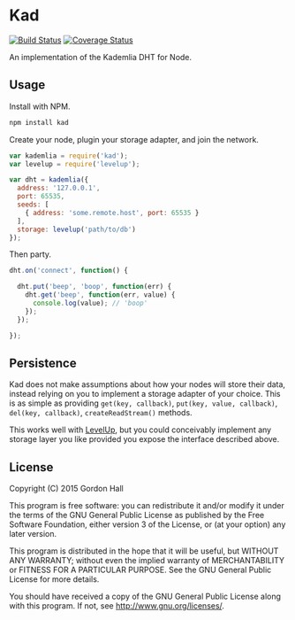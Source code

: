 Kad
===

[![Build Status](https://travis-ci.org/gordonwritescode/kad.svg?branch=master)](https://travis-ci.org/gordonwritescode/kad)
[![Coverage Status](https://coveralls.io/repos/gordonwritescode/kad/badge.svg)](https://coveralls.io/r/gordonwritescode/kad)

An implementation of the Kademlia DHT for Node.

## Usage

Install with NPM.

```bash
npm install kad
```

Create your node, plugin your storage adapter, and join the network.

```js
var kademlia = require('kad');
var levelup = require('levelup');

var dht = kademlia({
  address: '127.0.0.1',
  port: 65535,
  seeds: [
    { address: 'some.remote.host', port: 65535 }
  ],
  storage: levelup('path/to/db')
});
```

Then party.

```js
dht.on('connect', function() {

  dht.put('beep', 'boop', function(err) {
    dht.get('beep', function(err, value) {
      console.log(value); // 'boop'
    });
  });

});
```

## Persistence

Kad does not make assumptions about how your nodes will store their data,
instead relying on you to implement a storage adapter of your choice. This is
as simple as providing `get(key, callback)`, `put(key, value, callback)`,
`del(key, callback)`, `createReadStream()` methods.

This works well with [LevelUp](https://github.com/rvagg/node-levelup), but you
could conceivably implement any storage layer you like provided you expose the
interface described above.

## License

Copyright (C) 2015 Gordon Hall

This program is free software: you can redistribute it and/or modify
it under the terms of the GNU General Public License as published by
the Free Software Foundation, either version 3 of the License, or
(at your option) any later version.

This program is distributed in the hope that it will be useful,
but WITHOUT ANY WARRANTY; without even the implied warranty of
MERCHANTABILITY or FITNESS FOR A PARTICULAR PURPOSE.  See the
GNU General Public License for more details.

You should have received a copy of the GNU General Public License
along with this program.  If not, see <http://www.gnu.org/licenses/>.
